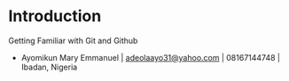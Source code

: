 # Introduction
Getting Familiar with Git and Github

 * Ayomikun Mary Emmanuel | adeolaayo31@yahoo.com | 08167144748 | Ibadan, Nigeria
